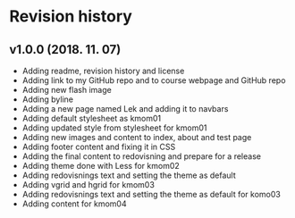 Revision history
=============================

v1.0.0 (2018. 11. 07)
-----------------------------

* Adding readme, revision history and license
* Adding link to my GitHub repo and to course webpage and GitHub repo
* Adding new flash image
* Adding byline
* Adding a new page named Lek and adding it to navbars
* Adding default stylesheet as kmom01  
* Adding updated style from stylesheet for kmom01
* Adding new images and content to index, about and test page
* Adding footer content and fixing it in CSS
* Adding the final content to redovisning and prepare for a release
* Adding theme done with Less for kmom02
* Adding redovisnings text and setting the theme as default
* Adding vgrid and hgrid for kmom03
* Adding redovisnings text and setting the theme as default for komo03
* Adding content for kmom04
